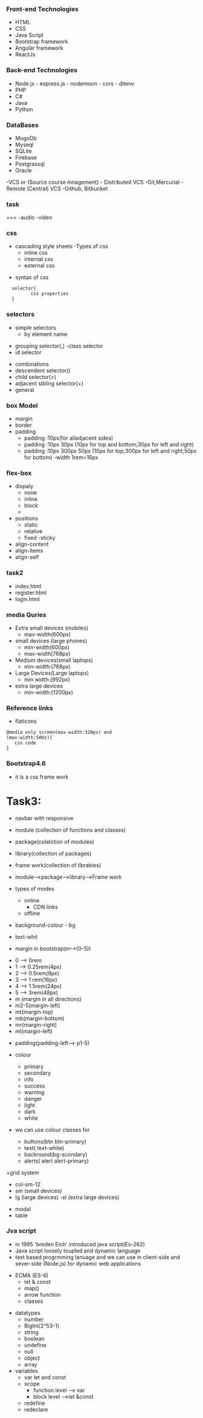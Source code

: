 ### Front-end Technologies

- HTML
- CSS
- Java Script
- Bootstrap framework
- Angular framework
- ReactJs

### Back-end Technologies

- Node.js
      - express.js
      - nodemoon
      - cors
      - ditenv
- PHP
- C#
- Java
- Python

### DataBases

- MogoDb
- Myseql
- SQLite
- Firebase
- Postgrassql
- Oracle

-VCS or (Source course mnagement)
       - Distributed VCS
              -Git,Mercurial
       - Remote (Central) VCS
              -Github, Bitbucket


### task
===
   -audio
-video

### css
 - cascading style sheets
 -Types of css
    - inline css
    - internal css
    - external css

+  syntax of css
```
  selector{
         css properties
  }
```


### selectors
+ simple selectors
    - by element name
- grouping selector(,)
-class selector
- id selector

+ combinations
+ descendent selector()
+ child selector(>)
+ adjacent sibling selector(+)
+ general  
### box Model
+ margin
+ border
+ padding
   - padding :10px(for alladjacent sides)
   - padding :10px 30px (10px for top and bottom;30px for left and right)
   - padding :10px 300px 50px (10px for top;300px for left and right;50px for bottom)
   -width
   1rem=16px
### flex-box

+ dispaly
    - none
    - inline
    - block
    - 
+ positions
   - static 
   - relative
   - fixed
   -sticky
+ align-content
+ align-items
+ align-self

### task2
 - index.html
 - register.html
 - login.html

### media Quries

  - Extra small devices (mobiles)
     - max-width(600px)
  - small devices (large phones)
     - min-width(600px)
     - max-width(768px)
  - Medium devices(small laptops)
     - min-width:(768px)
  - Large Devices(Large laptops)
     - min width:(992px)
  - extra large devices
     - min-width:(1200px)

  ### Reference links
  - flaticons



```
@media only screen(max-width:320px) and
(max-width:500z){
   css code
}
```

### Bootstrap4.6

- it is a css frame work

Task3:
=====

  - navbar with responsive

- module (collection of functions and classes)
- package(colelction of modules)
- library(collection of packages)
- frame work(collection of librabies)

+ module-->package-->library-->Frame work
+ types of modes
  - online 
     - CDN links
  - offline
+ background-colour - bg
+ text-whit

+ margin in bootstrap(m-*(0-5))
 - 0 --> 0rem
 - 1 --> 0.25rem(4px)
 - 2 --> 0.5rem(8px)
 - 3 --> 1 rem(16px)
 - 4 --> 1.5rem(24px)
 - 5 --> 3rem(48px)
 - m (margin in all directions)
 - m2-5(margin-left)
 - mt(margin-top)
 - mb(margin-bottom)
 - mr(margin-right)
 - ml(margin-left)
+ padding(padding-left--> p1-5)

+ colour
  - primary
  - secondary
  - info
  - success
  - warning
  - danger
  - light
  - dark
  - white

+ we can use colour classes for
   - buttons(btn btn-primary)
   - text( text-white)
   - backround(bg-scondary)
   - alerts( alert alert-primary)
   
+grid system
  - col-sm-12
  - sm (small devices)
  - lg (large devices)
  -xl (extra large devices)

+ modal
+ table

### Jva script

+ in 1995 'breden Eich' introduced java script(Es-262)
+ Java script loosely toupled and dynamic language
+ text based progrmming lanuage and we can use  in client-side and sever-side (Node.js) for dynamic web applications
- ECMA (ES-6)
  - let & const
  - map()
  - arrow function
  - classes

+ datatypes
    - number
    - BigInt(2^53-1)
    - string 
    - boolean
    - undefine
    - null
    - object
    - array
+ variables
  - var let and const
  - scope
    - function level --> var
    - block level -->let &const
  - redefine
  - redeclare
